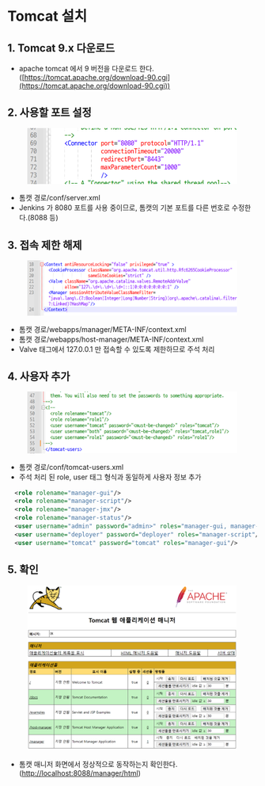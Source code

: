 # Tomcat 설치

## 1. Tomcat 9.x 다운로드

* apache tomcat 에서 9 버전을 다운로드 한다.([https://tomcat.apache.org/download-90.cgi](https://tomcat.apache.org/download-90.cgi))



## 2. 사용할 포트 설정

<figure><img src="../../.gitbook/assets/image (40).png" alt=""><figcaption></figcaption></figure>

* 톰캣 경로/conf/server.xml
* Jenkins 가 8080 포트를 사용 중이므로, 톰캣의 기본 포트를 다른 번호로 수정한다.(8088 등)



## 3. 접속 제한 해제

<figure><img src="../../.gitbook/assets/image (1) (2).png" alt=""><figcaption></figcaption></figure>

* 톰캣 경로/webapps/manager/META-INF/context.xml
* 톰캣 경로/webapps/host-manager/META-INF/context.xml
* Valve 태그에서 127.0.0.1 만 접속할 수 있도록 제한하므로 주석 처리



## 4. 사용자 추가

<figure><img src="../../.gitbook/assets/image (2) (2).png" alt=""><figcaption></figcaption></figure>

* 톰캣 경로/conf/tomcat-users.xml
* 주석 처리 된 role, user 태그 형식과 동일하게 사용자 정보 추가

```xml
  <role rolename="manager-gui"/>
  <role rolename="manager-script"/>
  <role rolename="manager-jmx"/>
  <role rolename="manager-status"/>
  <user username="admin" password="admin>" roles="manager-gui, manager-script, manager-jmx, manager-status"/>
  <user username="deployer" password="deployer" roles="manager-script"/>
  <user username="tomcat" password="tomcat" roles="manager-gui"/>
```



## 5. 확인

<figure><img src="../../.gitbook/assets/image (3) (2).png" alt=""><figcaption></figcaption></figure>

* 톰캣 매니저 화면에서 정상적으로 동작하는지 확인한다.([http://localhost:8088/manager/html](http://localhost:8088/manager/html))



##
